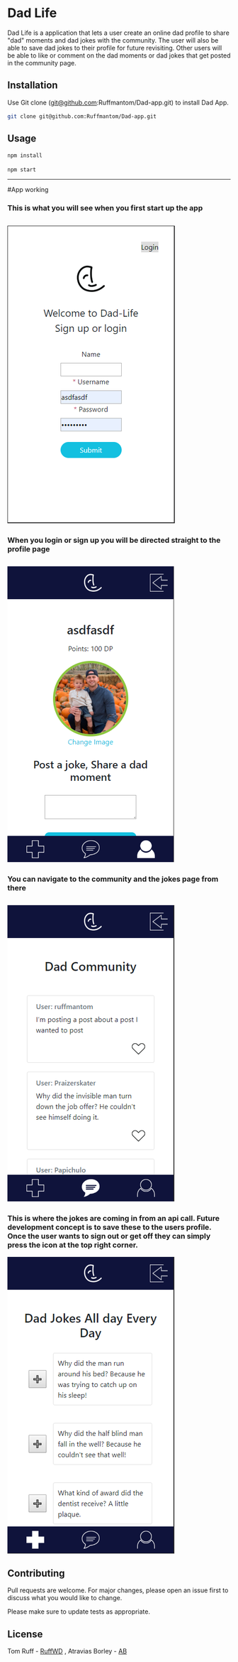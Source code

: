 # Dad Life

Dad Life is a application that lets a user create an online dad profile to share "dad" moments and dad jokes with the community.
The user will also be able to save dad jokes to their profile for future revisiting.
Other users will be able to like or comment on the dad moments or dad jokes that get posted in the community page.

## Installation

Use Git clone (git@github.com:Ruffmantom/Dad-app.git) to install Dad App.

```bash
git clone git@github.com:Ruffmantom/Dad-app.git
```

## Usage

```To start the App
npm install

npm start
```
---
#App working

### This is what you will see when you first start up the app
![sign up or log in](/public/images/dadlifeSignIn.PNG)
---

### When you login or sign up you will be directed straight to the profile page
![sign up or log in](/public/images/mobileProfile.PNG)
---

### You can navigate to the community and the jokes page from there
![sign up or log in](/public/images/community.PNG)
---

### This is where the jokes are coming in from an api call. Future development concept is to save these to the users profile. Once the user wants to sign out or get off they can simply press the icon at the top right corner.
![sign up or log in](/public/images/jokespage.PNG)



## Contributing
Pull requests are welcome. For major changes, please open an issue first to discuss what you would like to change.

Please make sure to update tests as appropriate.

## License
Tom Ruff - [RuffWD](http://www.ruffwd.tech/) , Atravias Borley - [AB](https://atravias.github.io/UpdatedPortfolio2/)
